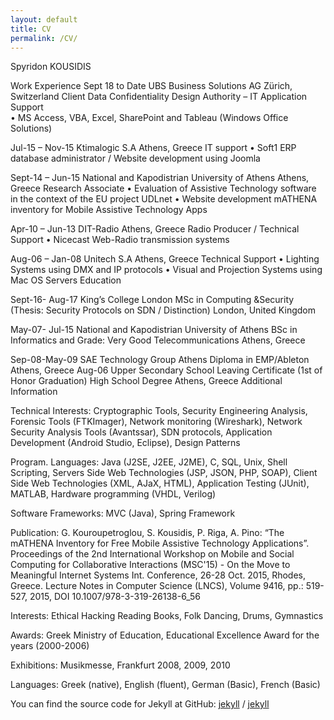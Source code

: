 ```yaml
---
layout: default
title: CV
permalink: /CV/
---
```

Spyridon KOUSIDIS


Work Experience
Sept 18 to Date	UBS Business Solutions AG 		Zürich, Switzerland
	Client Data Confidentiality Design Authority – IT Application Support                                         
•	MS Access, VBA, Excel, SharePoint and Tableau (Windows Office Solutions)

Jul-15 – Nov-15	Ktimalogic S.A 		Athens, Greece
	IT support
•	Soft1 ERP database administrator / Website development using Joomla

Sept-14 – Jun-15	National and Kapodistrian University of Athens		Athens, Greece
Research Associate
•	Evaluation of Assistive Technology software in the context of the EU project UDLnet
•	Website development mATHENA inventory for Mobile Assistive Technology Apps

Apr-10 – Jun-13	DIT-Radio 		Athens, Greece 
Radio Producer / Technical Support
•	Nicecast Web-Radio transmission systems

Aug-06 – Jan-08		Unitech S.A						Athens, Greece
			Technical Support
•	Lighting Systems using DMX and IP protocols
•	Visual and Projection Systems using Mac OS Servers
Education

Sept-16- Aug-17		King’s College London	 				MSc in Computing &Security
	(Thesis: Security Protocols on SDN / Distinction)			London, United Kingdom

May-07- Jul-15 	National and Kapodistrian University of Athens 	BSc in Informatics and
	Grade: Very Good	Telecommunications
		Athens, Greece 

Sep-08-May-09	SAE Technology Group Athens	Diploma in EMP/Ableton 
		               Athens, Greece
Aug-06	Upper Secondary School Leaving Certificate
	(1st of Honor Graduation)	High School Degree
		Athens, Greece
Additional Information


Technical Interests:	Cryptographic Tools, Security Engineering Analysis, Forensic Tools (FTKImager), Network monitoring (Wireshark), Network Security Analysis Tools (Avantssar), SDN protocols, Application Development (Android Studio, Eclipse), Design Patterns

Program. Languages:	Java (J2SE, J2EE, J2ME), C, SQL, Unix, Shell Scripting, Servers Side Web Technologies (JSP, JSON, PHP, SOAP), Client Side Web Technologies (XML, AJaX, HTML), Application Testing (JUnit), MATLAB, Hardware programming (VHDL, Verilog)

Software Frameworks:	MVC (Java), Spring Framework

Publication:	G. Kouroupetroglou, S. Kousidis, P. Riga, A. Pino: “The mATHENA Inventory for Free Mobile Assistive Technology Applications”. Proceedings of the 2nd International Workshop on Mobile and Social Computing for Collaborative Interactions (MSC'15) - On the Move to Meaningful Internet Systems Int. Conference, 26-28 Oct. 2015, Rhodes, Greece. Lecture Notes in Computer Science (LNCS), Volume 9416, pp.: 519-527, 2015, DOI 10.1007/978-3-319-26138-6_56
	
Interests:	Ethical Hacking Reading Books, Folk Dancing, Drums, Gymnastics
	
Awards:	Greek Ministry of Education, Educational Excellence Award for the years (2000-2006)

Exhibitions:	Musikmesse, Frankfurt 2008, 2009, 2010 

Languages: 		Greek (native), English (fluent), German (Basic), French (Basic) 









You can find the source code for Jekyll at GitHub:
[jekyll][jekyll-organization] /
[jekyll](www.google.com)


[jekyll-organization]: www.auto.ch
